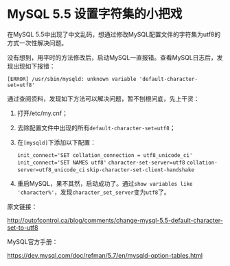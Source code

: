 # MySQL 5.5 设置字符集的小把戏

在MySQL 5.5中出现了中文乱码，想通过修改MySQL配置文件的字符集为utf8的方式一次性解决问题。

没有想到，用平时的方法修改后，启动MySQL一直报错。查看MySQL日志后，发现出现如下报错：

`[ERROR] /usr/sbin/mysqld: unknown variable 'default-character-set=utf8'`

通过查阅资料，发现如下方法可以解决问题，暂不刨根问底，先上干货：

1. 打开/etc/my.cnf；

2. 去除配置文件中出现的所有`default-character-set=utf8`；

3. 在`[mysqld]`下添加以下配置：

   `init_connect='SET collation_connection = utf8_unicode_ci'`
   `init_connect='SET NAMES utf8'`
   `character-set-server=utf8`
   `collation-server=utf8_unicode_ci`
   `skip-character-set-client-handshake`

4. 重启MySQL，果不其然，启动成功了。通过`show variables like 'character%'`，发现`character_set_server`变为`utf8`了。

原文链接：

http://outofcontrol.ca/blog/comments/change-mysql-5.5-default-character-set-to-utf8

MySQL官方手册：

https://dev.mysql.com/doc/refman/5.7/en/mysqld-option-tables.html